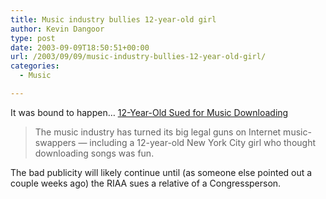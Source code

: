 ```yaml
---
title: Music industry bullies 12-year-old girl
author: Kevin Dangoor
type: post
date: 2003-09-09T18:50:51+00:00
url: /2003/09/09/music-industry-bullies-12-year-old-girl/
categories:
  - Music

---
```

It was bound to happen&#8230; [12-Year-Old Sued for Music Downloading][1]

> The music industry has turned its big legal guns on Internet music-swappers — including a 12-year-old New York City girl who thought downloading songs was fun.

The bad publicity will likely continue until (as someone else pointed out a couple weeks ago) the RIAA sues a relative of a Congressperson.

 [1]: http://www.foxnews.com/story/0,2933,96797,00.html "FOXNews.com - Top Stories - 12-Year-Old Sued for Music Downloading"